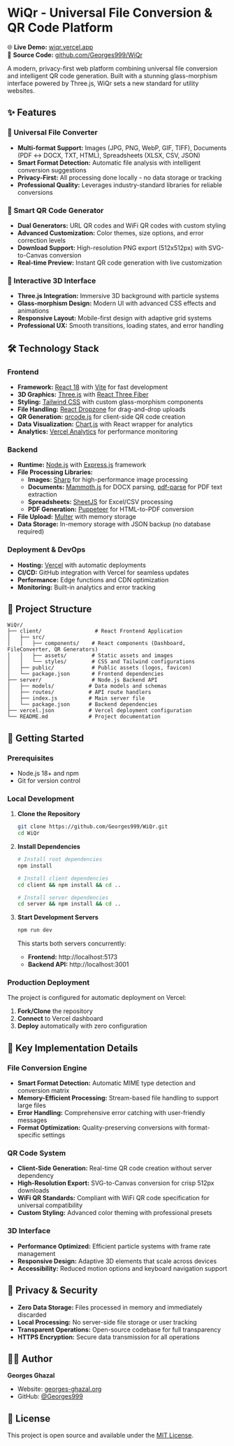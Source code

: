 # WiQr - Universal File Conversion & QR Code Platform

🌐 **Live Demo:** [wiqr.vercel.app](https://wiqr.vercel.app)  
📂 **Source Code:** [github.com/Georges999/WiQr](https://github.com/Georges999/WiQr)

A modern, privacy-first web platform combining universal file conversion and intelligent QR code generation. Built with a stunning glass-morphism interface powered by Three.js, WiQr sets a new standard for utility websites.

## ✨ Features

### 🔄 Universal File Converter
- **Multi-format Support:** Images (JPG, PNG, WebP, GIF, TIFF), Documents (PDF ↔ DOCX, TXT, HTML), Spreadsheets (XLSX, CSV, JSON)
- **Smart Format Detection:** Automatic file analysis with intelligent conversion suggestions
- **Privacy-First:** All processing done locally - no data storage or tracking
- **Professional Quality:** Leverages industry-standard libraries for reliable conversions

### 📱 Smart QR Code Generator
- **Dual Generators:** URL QR codes and WiFi QR codes with custom styling
- **Advanced Customization:** Color themes, size options, and error correction levels
- **Download Support:** High-resolution PNG export (512x512px) with SVG-to-Canvas conversion
- **Real-time Preview:** Instant QR code generation with live customization

### 🎨 Interactive 3D Interface
- **Three.js Integration:** Immersive 3D background with particle systems
- **Glass-morphism Design:** Modern UI with advanced CSS effects and animations
- **Responsive Layout:** Mobile-first design with adaptive grid systems
- **Professional UX:** Smooth transitions, loading states, and error handling

## 🛠 Technology Stack

### Frontend
- **Framework:** [React 18](https://reactjs.org/) with [Vite](https://vitejs.dev/) for fast development
- **3D Graphics:** [Three.js](https://threejs.org/) with [React Three Fiber](https://docs.pmnd.rs/react-three-fiber)
- **Styling:** [Tailwind CSS](https://tailwindcss.com/) with custom glass-morphism components
- **File Handling:** [React Dropzone](https://react-dropzone.js.org/) for drag-and-drop uploads
- **QR Generation:** [qrcode.js](https://github.com/soldair/node-qrcode) for client-side QR code creation
- **Data Visualization:** [Chart.js](https://www.chartjs.org/) with React wrapper for analytics
- **Analytics:** [Vercel Analytics](https://vercel.com/analytics) for performance monitoring

### Backend
- **Runtime:** [Node.js](https://nodejs.org/) with [Express.js](https://expressjs.com/) framework
- **File Processing Libraries:**
  - **Images:** [Sharp](https://sharp.pixelplumbing.com/) for high-performance image processing
  - **Documents:** [Mammoth.js](https://github.com/mwilliamson/mammoth.js) for DOCX parsing, [pdf-parse](https://www.npmjs.com/package/pdf-parse) for PDF text extraction
  - **Spreadsheets:** [SheetJS](https://sheetjs.com/) for Excel/CSV processing
  - **PDF Generation:** [Puppeteer](https://pptr.dev/) for HTML-to-PDF conversion
- **File Upload:** [Multer](https://github.com/expressjs/multer) with memory storage
- **Data Storage:** In-memory storage with JSON backup (no database required)

### Deployment & DevOps
- **Hosting:** [Vercel](https://vercel.com/) with automatic deployments
- **CI/CD:** GitHub integration with Vercel for seamless updates
- **Performance:** Edge functions and CDN optimization
- **Monitoring:** Built-in analytics and error tracking

## 📁 Project Structure

```
WiQr/
├── client/                 # React Frontend Application
│   ├── src/
│   │   ├── components/    # React components (Dashboard, FileConverter, QR Generators)
│   │   ├── assets/        # Static assets and images
│   │   └── styles/        # CSS and Tailwind configurations
│   ├── public/            # Public assets (logos, favicon)
│   └── package.json       # Frontend dependencies
├── server/                # Node.js Backend API
│   ├── models/           # Data models and schemas
│   ├── routes/           # API route handlers
│   ├── index.js          # Main server file
│   └── package.json      # Backend dependencies
├── vercel.json           # Vercel deployment configuration
└── README.md             # Project documentation
```

## 🚀 Getting Started

### Prerequisites
- Node.js 18+ and npm
- Git for version control

### Local Development

1. **Clone the Repository**
   ```bash
   git clone https://github.com/Georges999/WiQr.git
   cd WiQr
   ```

2. **Install Dependencies**
   ```bash
   # Install root dependencies
   npm install
   
   # Install client dependencies
   cd client && npm install && cd ..
   
   # Install server dependencies
   cd server && npm install && cd ..
   ```

3. **Start Development Servers**
   ```bash
   npm run dev
   ```
   
   This starts both servers concurrently:
   - **Frontend:** http://localhost:5173
   - **Backend API:** http://localhost:3001

### Production Deployment

The project is configured for automatic deployment on Vercel:

1. **Fork/Clone** the repository
2. **Connect** to Vercel dashboard
3. **Deploy** automatically with zero configuration

## 🔧 Key Implementation Details

### File Conversion Engine
- **Smart Format Detection:** Automatic MIME type detection and conversion matrix
- **Memory-Efficient Processing:** Stream-based file handling to support large files
- **Error Handling:** Comprehensive error catching with user-friendly messages
- **Format Optimization:** Quality-preserving conversions with format-specific settings

### QR Code System
- **Client-Side Generation:** Real-time QR code creation without server dependency
- **High-Resolution Export:** SVG-to-Canvas conversion for crisp 512px downloads
- **WiFi QR Standards:** Compliant with WiFi QR code specification for universal compatibility
- **Custom Styling:** Advanced color theming with professional presets

### 3D Interface
- **Performance Optimized:** Efficient particle systems with frame rate management
- **Responsive Design:** Adaptive 3D elements that scale across devices
- **Accessibility:** Reduced motion options and keyboard navigation support

## 🎯 Privacy & Security

- **Zero Data Storage:** Files processed in memory and immediately discarded
- **Local Processing:** No server-side file storage or user tracking
- **Transparent Operations:** Open-source codebase for full transparency
- **HTTPS Encryption:** Secure data transmission for all operations

## 👨‍💻 Author

**Georges Ghazal**
- Website: [georges-ghazal.org](https://georges-ghazal.org)
- GitHub: [@Georges999](https://github.com/Georges999)

## 📄 License

This project is open source and available under the [MIT License](LICENSE).

